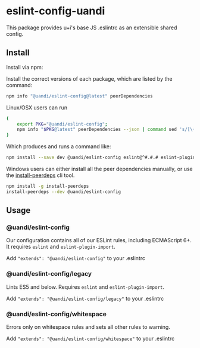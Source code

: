 # eslint-config-uandi

This package provides u+i's base JS .eslintrc as an extensible shared config.

## Install

Install via npm:

Install the correct versions of each package, which are listed by the command:

```sh
npm info "@uandi/eslint-config@latest" peerDependencies
```

Linux/OSX users can run

```sh
(
    export PKG="@uandi/eslint-config";
    npm info "$PKG@latest" peerDependencies --json | command sed 's/[\{\},]//g ; s/: /@/g' | xargs npm install --save-dev "$PKG@latest"
)
```

Which produces and runs a command like:

```sh
npm install --save dev @uandi/eslint-config eslint@^#.#.# eslint-plugin-import@^#.#.#
```

Windows users can either install all the peer dependencies manually, or use the [install-peerdeps](https://github.com/nathanhleung/install-peerdeps) cli tool.

```sh
npm install -g install-peerdeps
install-peerdeps --dev @uandi/eslint-config
```

## Usage

### @uandi/eslint-config

Our configuration contains all of our ESLint rules, including ECMAScript 6+. It requires `eslint` and `eslint-plugin-import`.

Add `"extends": "@uandi/eslint-config"` to your .eslintrc

### @uandi/eslint-config/legacy

Lints ES5 and below. Requires `eslint` and `eslint-plugin-import`.

Add `"extends": "@uandi/eslint-config/legacy"` to your .eslintrc

### @uandi/eslint-config/whitespace

Errors only on whitespace rules and sets all other rules to warning.

Add `"extends": "@uandi/eslint-config/whitespace"` to your .eslintrc

